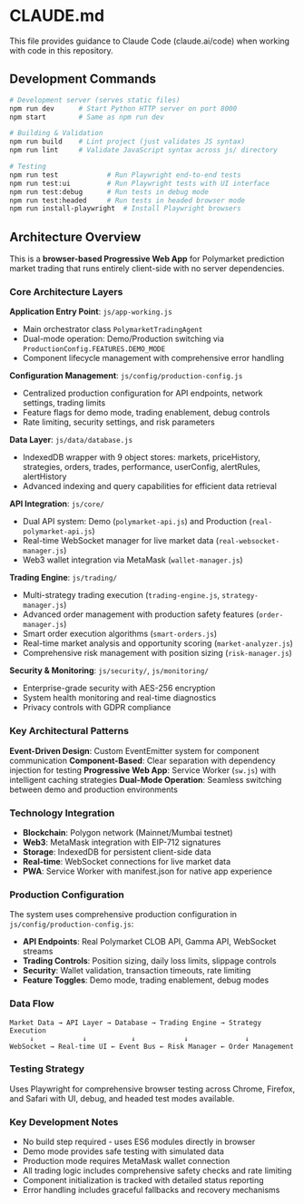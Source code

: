 # CLAUDE.md

This file provides guidance to Claude Code (claude.ai/code) when working with code in this repository.

## Development Commands

```bash
# Development server (serves static files)
npm run dev      # Start Python HTTP server on port 8000
npm start        # Same as npm run dev

# Building & Validation
npm run build    # Lint project (just validates JS syntax)
npm run lint     # Validate JavaScript syntax across js/ directory

# Testing
npm run test            # Run Playwright end-to-end tests
npm run test:ui         # Run Playwright tests with UI interface
npm run test:debug      # Run tests in debug mode
npm run test:headed     # Run tests in headed browser mode
npm run install-playwright  # Install Playwright browsers
```

## Architecture Overview

This is a **browser-based Progressive Web App** for Polymarket prediction market trading that runs entirely client-side with no server dependencies.

### Core Architecture Layers

**Application Entry Point**: `js/app-working.js`
- Main orchestrator class `PolymarketTradingAgent`
- Dual-mode operation: Demo/Production switching via `ProductionConfig.FEATURES.DEMO_MODE`
- Component lifecycle management with comprehensive error handling

**Configuration Management**: `js/config/production-config.js`
- Centralized production configuration for API endpoints, network settings, trading limits
- Feature flags for demo mode, trading enablement, debug controls
- Rate limiting, security settings, and risk parameters

**Data Layer**: `js/data/database.js`
- IndexedDB wrapper with 9 object stores: markets, priceHistory, strategies, orders, trades, performance, userConfig, alertRules, alertHistory
- Advanced indexing and query capabilities for efficient data retrieval

**API Integration**: `js/core/`
- Dual API system: Demo (`polymarket-api.js`) and Production (`real-polymarket-api.js`)
- Real-time WebSocket manager for live market data (`real-websocket-manager.js`)
- Web3 wallet integration via MetaMask (`wallet-manager.js`)

**Trading Engine**: `js/trading/`
- Multi-strategy trading execution (`trading-engine.js`, `strategy-manager.js`)
- Advanced order management with production safety features (`order-manager.js`)
- Smart order execution algorithms (`smart-orders.js`)
- Real-time market analysis and opportunity scoring (`market-analyzer.js`)
- Comprehensive risk management with position sizing (`risk-manager.js`)

**Security & Monitoring**: `js/security/`, `js/monitoring/`
- Enterprise-grade security with AES-256 encryption
- System health monitoring and real-time diagnostics
- Privacy controls with GDPR compliance

### Key Architectural Patterns

**Event-Driven Design**: Custom EventEmitter system for component communication
**Component-Based**: Clear separation with dependency injection for testing
**Progressive Web App**: Service Worker (`sw.js`) with intelligent caching strategies
**Dual-Mode Operation**: Seamless switching between demo and production environments

### Technology Integration

- **Blockchain**: Polygon network (Mainnet/Mumbai testnet)
- **Web3**: MetaMask integration with EIP-712 signatures
- **Storage**: IndexedDB for persistent client-side data
- **Real-time**: WebSocket connections for live market data
- **PWA**: Service Worker with manifest.json for native app experience

### Production Configuration

The system uses comprehensive production configuration in `js/config/production-config.js`:
- **API Endpoints**: Real Polymarket CLOB API, Gamma API, WebSocket streams
- **Trading Controls**: Position sizing, daily loss limits, slippage controls
- **Security**: Wallet validation, transaction timeouts, rate limiting
- **Feature Toggles**: Demo mode, trading enablement, debug modes

### Data Flow

```
Market Data → API Layer → Database → Trading Engine → Strategy Execution
     ↓            ↓           ↓            ↓              ↓
WebSocket → Real-time UI ← Event Bus ← Risk Manager ← Order Management
```

### Testing Strategy

Uses Playwright for comprehensive browser testing across Chrome, Firefox, and Safari with UI, debug, and headed test modes available.

### Key Development Notes

- No build step required - uses ES6 modules directly in browser
- Demo mode provides safe testing with simulated data
- Production mode requires MetaMask wallet connection
- All trading logic includes comprehensive safety checks and rate limiting
- Component initialization is tracked with detailed status reporting
- Error handling includes graceful fallbacks and recovery mechanisms